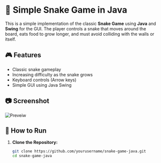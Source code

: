 # 🐍 Simple Snake Game in Java

This is a simple implementation of the classic **Snake Game** using **Java** and **Swing** for the GUI. The player controls a snake that moves around the board, eats food to grow longer, and must avoid colliding with the walls or itself.

## 🎮 Features

- Classic snake gameplay
- Increasing difficulty as the snake grows
- Keyboard controls (Arrow keys)
- Simple GUI using Java Swing

## 📷 Screenshot

![Preveiw](preview.png 'Preview')

## 🚀 How to Run

1. **Clone the Repository:**
   ```bash
   git clone https://github.com/yourusername/snake-game-java.git
   cd snake-game-java
